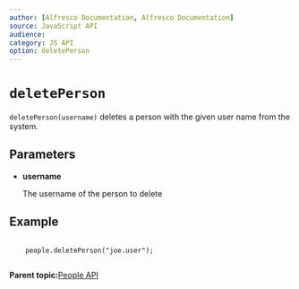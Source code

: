 ```yaml
---
author: [Alfresco Documentation, Alfresco Documentation]
source: JavaScript API
audience: 
category: JS API
option: deletePerson
---
```


# ``deletePerson``

`deletePerson(username)` deletes a person with the given user name from the system.

## Parameters

-   **username**

    The username of the person to delete


## Example

```

    people.deletePerson("joe.user");    
  
```

**Parent topic:**[People API](../references/API-JS-People.md)

